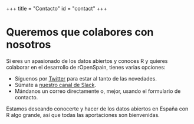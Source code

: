 +++
title = "Contacto"
id = "contact"
+++

# Queremos que colabores con nosotros

Si eres un apasionado de los datos abiertos y conoces R y quieres colaborar en el desarrollo de rOpenSpain, tienes varias opciones:

* Síguenos por [Twitter](https://twitter.com/rOpenSpain) para estar al tanto de las novedades.
* Súmate a [nuestro canal de Slack](https://join.slack.com/t/ropenspain/shared_invite/enQtMzE2MTY4MjQxMjE5LWRkYWU4NzI1OWIzYmE1NWUzNDUwZDRiZDdkNTkwNDFkMTllMzQwM2JhMDQ4MmViNTgyNWNjY2Q0MzI5ZTc0ODA).
* Mándanos un correo directamente o, mejor, usando el formulario de contacto.

Estamos deseando conocerte y hacer de los datos abiertos en España con R algo grande, así que todas las aportaciones son bienvenidas.
